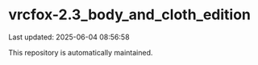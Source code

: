 # vrcfox-2.3_body_and_cloth_edition

Last updated: 2025-06-04 08:56:58

This repository is automatically maintained.
